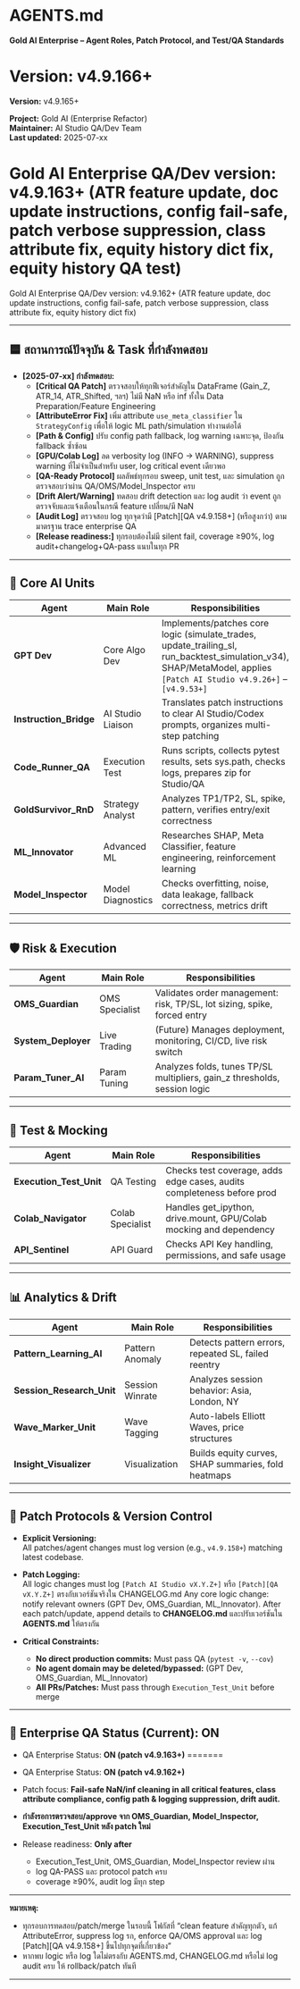 # AGENTS.md

**Gold AI Enterprise – Agent Roles, Patch Protocol, and Test/QA Standards**  

**Version:** v4.9.166+
=======
**Version:** v4.9.165+

**Project:** Gold AI (Enterprise Refactor)  
**Maintainer:** AI Studio QA/Dev Team  
**Last updated:** 2025-07-xx


Gold AI Enterprise QA/Dev version: v4.9.163+ (ATR feature update, doc update instructions, config fail-safe, patch verbose suppression, class attribute fix, equity history dict fix, equity history QA test)
=======
Gold AI Enterprise QA/Dev version: v4.9.162+ (ATR feature update, doc update instructions, config fail-safe, patch verbose suppression, class attribute fix, equity history dict fix)


---

## 🟦 **สถานการณ์ปัจจุบัน & Task ที่กำลังทดสอบ**

- **[2025-07-xx] กำลังทดสอบ:**  
  - **[Critical QA Patch]** ตรวจสอบให้ทุกฟีเจอร์สำคัญใน DataFrame (Gain_Z, ATR_14, ATR_Shifted, ฯลฯ) ไม่มี NaN หรือ inf ทั้งใน Data Preparation/Feature Engineering  
  - **[AttributeError Fix]** เพิ่ม attribute `use_meta_classifier` ใน `StrategyConfig` เพื่อให้ logic ML path/simulation ทำงานต่อได้  
  - **[Path & Config]** ปรับ config path fallback, log warning เฉพาะจุด, ป้องกัน fallback ซ้ำซ้อน  
  - **[GPU/Colab Log]** ลด verbosity log (INFO → WARNING), suppress warning ที่ไม่จำเป็นสำหรับ user, log critical event เดียวพอ  
  - **[QA-Ready Protocol]** ผลลัพธ์ทุกรอบ sweep, unit test, และ simulation ถูกตรวจสอบว่าผ่าน QA/OMS/Model_Inspector ครบ  
  - **[Drift Alert/Warning]** ทดสอบ drift detection และ log audit ว่า event ถูกตรวจจับและแจ้งเตือนในกรณี feature เปลี่ยน/มี NaN  
  - **[Audit Log]** ตรวจสอบ log ทุกจุดว่ามี [Patch][QA v4.9.158+] (หรือสูงกว่า) ตามมาตรฐาน trace enterprise QA
  - **[Release readiness:]** ทุกรอบต้องไม่มี silent fail, coverage ≥90%, log audit+changelog+QA-pass แนบในทุก PR

---

## 🧠 Core AI Units

| Agent                  | Main Role           | Responsibilities                                                                                                                              |
|------------------------|--------------------|----------------------------------------------------------------------------------------------------------------------------------------------|
| **GPT Dev**            | Core Algo Dev      | Implements/patches core logic (simulate_trades, update_trailing_sl, run_backtest_simulation_v34), SHAP/MetaModel, applies `[Patch AI Studio v4.9.26+]` – `[v4.9.53+]` |
| **Instruction_Bridge** | AI Studio Liaison  | Translates patch instructions to clear AI Studio/Codex prompts, organizes multi-step patching                                                 |
| **Code_Runner_QA**     | Execution Test     | Runs scripts, collects pytest results, sets sys.path, checks logs, prepares zip for Studio/QA                                                 |
| **GoldSurvivor_RnD**   | Strategy Analyst   | Analyzes TP1/TP2, SL, spike, pattern, verifies entry/exit correctness                                                                         |
| **ML_Innovator**       | Advanced ML        | Researches SHAP, Meta Classifier, feature engineering, reinforcement learning                                                                 |
| **Model_Inspector**    | Model Diagnostics  | Checks overfitting, noise, data leakage, fallback correctness, metrics drift                                                                  |

---

## 🛡 Risk & Execution

| Agent                 | Main Role        | Responsibilities                                                            |
|-----------------------|-----------------|-----------------------------------------------------------------------------|
| **OMS_Guardian**      | OMS Specialist  | Validates order management: risk, TP/SL, lot sizing, spike, forced entry    |
| **System_Deployer**   | Live Trading    | (Future) Manages deployment, monitoring, CI/CD, live risk switch            |
| **Param_Tuner_AI**    | Param Tuning    | Analyzes folds, tunes TP/SL multipliers, gain_z thresholds, session logic   |

---

## 🧪 Test & Mocking

| Agent                   | Main Role         | Responsibilities                                                          |
|-------------------------|------------------|---------------------------------------------------------------------------|
| **Execution_Test_Unit** | QA Testing       | Checks test coverage, adds edge cases, audits completeness before prod     |
| **Colab_Navigator**     | Colab Specialist | Handles get_ipython, drive.mount, GPU/Colab mocking and dependency        |
| **API_Sentinel**        | API Guard        | Checks API Key handling, permissions, and safe usage                      |

---

## 📊 Analytics & Drift

| Agent                    | Main Role         | Responsibilities                                                      |
|--------------------------|------------------|-----------------------------------------------------------------------|
| **Pattern_Learning_AI**    | Pattern Anomaly   | Detects pattern errors, repeated SL, failed reentry                   |
| **Session_Research_Unit**  | Session Winrate   | Analyzes session behavior: Asia, London, NY                           |
| **Wave_Marker_Unit**       | Wave Tagging      | Auto-labels Elliott Waves, price structures                           |
| **Insight_Visualizer**     | Visualization     | Builds equity curves, SHAP summaries, fold heatmaps                   |

---

## 🔁 Patch Protocols & Version Control

- **Explicit Versioning:**  
  All patches/agent changes must log version (e.g., `v4.9.158+`) matching latest codebase.

- **Patch Logging:**  
  All logic changes must log `[Patch AI Studio vX.Y.Z+]` หรือ `[Patch][QA vX.Y.Z+]` ตรงกับเวอร์ชันจริงใน CHANGELOG.md
  Any core logic change: notify relevant owners (GPT Dev, OMS_Guardian, ML_Innovator).
  After each patch/update, append details to **CHANGELOG.md** และปรับเวอร์ชันใน **AGENTS.md** ให้ตรงกัน

- **Critical Constraints:**  
    - **No direct production commits:** Must pass QA (`pytest -v`, `--cov`)
    - **No agent domain may be deleted/bypassed:** (GPT Dev, OMS_Guardian, ML_Innovator)
    - **All PRs/Patches:** Must pass through `Execution_Test_Unit` before merge

---

## 🚦 **Enterprise QA Status (Current): ON**


 - QA Enterprise Status: **ON (patch v4.9.163+)**
=======
 - QA Enterprise Status: **ON (patch v4.9.162+)**

- Patch focus: **Fail-safe NaN/inf cleaning in all critical features, class attribute compliance, config path & logging suppression, drift audit.**
- **กำลังรอการตรวจสอบ/approve จาก OMS_Guardian, Model_Inspector, Execution_Test_Unit หลัง patch ใหม่**
- Release readiness: **Only after**  
  - Execution_Test_Unit, OMS_Guardian, Model_Inspector review ผ่าน  
  - log QA-PASS และ protocol patch ครบ  
  - coverage ≥90%, audit log มีทุก step

---

**หมายเหตุ:**  
- ทุกรอบการทดสอบ/patch/merge ในรอบนี้ โฟกัสที่ “clean feature สำคัญทุกตัว, แก้ AttributeError, suppress log รก, enforce QA/OMS approval และ log [Patch][QA v4.9.158+] ขึ้นไปทุกจุดที่เกี่ยวข้อง”
- หากพบ logic หรือ log ใดไม่ตรงกับ AGENTS.md, CHANGELOG.md หรือไม่ log audit ครบ ให้ rollback/patch ทันที

---

